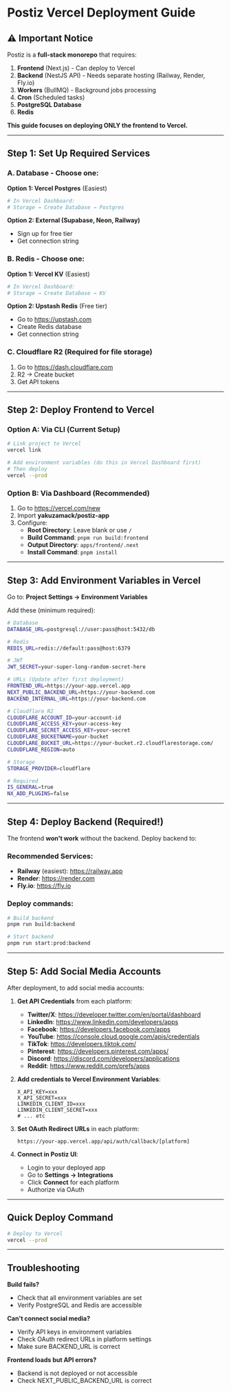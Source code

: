 # Postiz Vercel Deployment Guide

## ⚠️ Important Notice

Postiz is a **full-stack monorepo** that requires:
1. **Frontend** (Next.js) - Can deploy to Vercel
2. **Backend** (NestJS API) - Needs separate hosting (Railway, Render, Fly.io)
3. **Workers** (BullMQ) - Background jobs processing
4. **Cron** (Scheduled tasks)
5. **PostgreSQL Database**
6. **Redis**

**This guide focuses on deploying ONLY the frontend to Vercel.**

---

## Step 1: Set Up Required Services

### A. Database - Choose one:

**Option 1: Vercel Postgres** (Easiest)
```bash
# In Vercel Dashboard:
# Storage → Create Database → Postgres
```

**Option 2: External (Supabase, Neon, Railway)**
- Sign up for free tier
- Get connection string

### B. Redis - Choose one:

**Option 1: Vercel KV** (Easiest)
```bash
# In Vercel Dashboard:
# Storage → Create Database → KV
```

**Option 2: Upstash Redis** (Free tier)
- Go to https://upstash.com
- Create Redis database
- Get connection string

### C. Cloudflare R2 (Required for file storage)
1. Go to https://dash.cloudflare.com
2. R2 → Create bucket
3. Get API tokens

---

## Step 2: Deploy Frontend to Vercel

### Option A: Via CLI (Current Setup)

```bash
# Link project to Vercel
vercel link

# Add environment variables (do this in Vercel Dashboard first)
# Then deploy
vercel --prod
```

### Option B: Via Dashboard (Recommended)

1. Go to https://vercel.com/new
2. Import **yakuzamack/postiz-app**
3. Configure:
   - **Root Directory**: Leave blank or use `/`
   - **Build Command**: `pnpm run build:frontend`
   - **Output Directory**: `apps/frontend/.next`
   - **Install Command**: `pnpm install`

---

## Step 3: Add Environment Variables in Vercel

Go to: **Project Settings → Environment Variables**

Add these (minimum required):

```bash
# Database
DATABASE_URL=postgresql://user:pass@host:5432/db

# Redis
REDIS_URL=redis://default:pass@host:6379

# JWT
JWT_SECRET=your-super-long-random-secret-here

# URLs (Update after first deployment)
FRONTEND_URL=https://your-app.vercel.app
NEXT_PUBLIC_BACKEND_URL=https://your-backend.com
BACKEND_INTERNAL_URL=https://your-backend.com

# Cloudflare R2
CLOUDFLARE_ACCOUNT_ID=your-account-id
CLOUDFLARE_ACCESS_KEY=your-access-key
CLOUDFLARE_SECRET_ACCESS_KEY=your-secret
CLOUDFLARE_BUCKETNAME=your-bucket
CLOUDFLARE_BUCKET_URL=https://your-bucket.r2.cloudflarestorage.com/
CLOUDFLARE_REGION=auto

# Storage
STORAGE_PROVIDER=cloudflare

# Required
IS_GENERAL=true
NX_ADD_PLUGINS=false
```

---

## Step 4: Deploy Backend (Required!)

The frontend **won't work** without the backend. Deploy backend to:

### Recommended Services:
- **Railway** (easiest): https://railway.app
- **Render**: https://render.com
- **Fly.io**: https://fly.io

### Deploy commands:
```bash
# Build backend
pnpm run build:backend

# Start backend
pnpm run start:prod:backend
```

---

## Step 5: Add Social Media Accounts

After deployment, to add social media accounts:

1. **Get API Credentials** from each platform:

   - **Twitter/X**: https://developer.twitter.com/en/portal/dashboard
   - **LinkedIn**: https://www.linkedin.com/developers/apps
   - **Facebook**: https://developers.facebook.com/apps
   - **YouTube**: https://console.cloud.google.com/apis/credentials
   - **TikTok**: https://developers.tiktok.com/
   - **Pinterest**: https://developers.pinterest.com/apps/
   - **Discord**: https://discord.com/developers/applications
   - **Reddit**: https://www.reddit.com/prefs/apps

2. **Add credentials to Vercel Environment Variables**:
   ```
   X_API_KEY=xxx
   X_API_SECRET=xxx
   LINKEDIN_CLIENT_ID=xxx
   LINKEDIN_CLIENT_SECRET=xxx
   # ... etc
   ```

3. **Set OAuth Redirect URLs** in each platform:
   ```
   https://your-app.vercel.app/api/auth/callback/[platform]
   ```

4. **Connect in Postiz UI**:
   - Login to your deployed app
   - Go to **Settings → Integrations**
   - Click **Connect** for each platform
   - Authorize via OAuth

---

## Quick Deploy Command

```bash
# Deploy to Vercel
vercel --prod
```

---

## Troubleshooting

**Build fails?**
- Check that all environment variables are set
- Verify PostgreSQL and Redis are accessible

**Can't connect social media?**
- Verify API keys in environment variables
- Check OAuth redirect URLs in platform settings
- Make sure BACKEND_URL is correct

**Frontend loads but API errors?**
- Backend is not deployed or not accessible
- Check NEXT_PUBLIC_BACKEND_URL is correct

